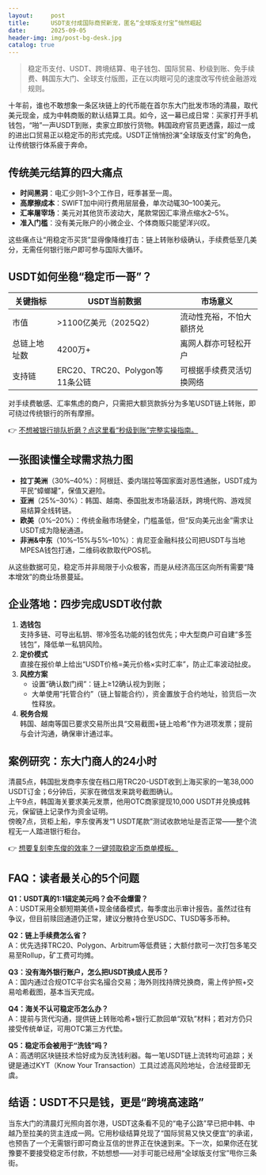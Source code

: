 ```yaml
---
layout:     post
title:      USDT支付成国际商贸新宠，匿名“全球版支付宝”悄然崛起
date:       2025-09-05
header-img: img/post-bg-desk.jpg
catalog: true
---
```


> 稳定币支付、USDT、跨境结算、电子钱包、国际贸易、秒级到账、免手续费、韩国东大门、全球支付版图，正在以肉眼可见的速度改写传统金融游戏规则。

十年前，谁也不敢想象一条区块链上的代币能在首尔东大门批发市场的清晨，取代美元现金，成为中韩商贩的默认结算工具。如今，这一幕已成日常：买家打开手机钱包，“啪”一声USDT到账，卖家立即放行货物。韩国政府官员更透露，超过一成的进出口贸易正以稳定币的形式完成。USDT正悄悄扮演“全球版支付宝”的角色，让传统银行体系疲于奔命。

## 传统美元结算的四大痛点

- **时间黑洞**：电汇少则1–3个工作日，旺季甚至一周。
- **高摩擦成本**：SWIFT加中间行费用层层叠，单次动辄30–100美元。
- **汇率屠宰场**：美元对其他货币波动大，尾款常因汇率滑点缩水2–5%。
- **准入门槛**：没有美元账户的小微企业、个体商贩只能望洋兴叹。

这些痛点让“用稳定币买货”显得像降维打击：链上转账秒级确认，手续费低至几美分，无需任何银行账户即可参与国际大循环。

## USDT如何坐稳“稳定币一哥”？

| 关键指标 | USDT当前数据 | 市场意义 |
| --- | --- | --- |
| 市值 | >1100亿美元（2025Q2） | 流动性充裕，不怕大额挤兑 |
| 总链上地址数 | 4200万+ | 离网人群亦可轻松开户 |
| 支持链 | ERC20、TRC20、Polygon等11条公链 | 可根据手续费灵活切换网络 |

对手续费敏感、汇率焦虑的商户，只需把大额货款拆分为多笔USDT链上转账，即可绕过传统银行的所有摩擦。

👉 [不想被银行排队折磨？点这里看“秒级到账”完整实操指南。](https://okxdog.com/)

## 一张图读懂全球需求热力图

- **拉丁美洲**（30%–40%）：阿根廷、委内瑞拉等国家面对恶性通胀，USDT成为平民“蟑螂罐”，保值又避险。
- **亚洲**（25%–30%）：韩国、越南、泰国批发市场最活跃，跨境代购、游戏贸易结算全线转链。
- **欧美**（0%–20%）：传统金融市场健全，门槛虽低，但“反向美元出金”需求让USDT成为隐秘通道。
- **非洲&中东**（10%–15%与5%–10%）：肯尼亚金融科技公司把USDT与当地MPESA钱包打通，二维码收款取代POS机。

从这些数据可见，稳定币并非局限于小众极客，而是从经济高压区向所有需要“降本增效”的商业场景蔓延。

## 企业落地：四步完成USDT收付款

1. **选钱包**  
   支持多链、可导出私钥、带冷签名功能的钱包优先；中大型商户可自建“多签钱包”，降低单一私钥风险。
2. **定价模式**  
   直接在报价单上给出“USDT价格=美元价格×实时汇率”，防止汇率波动扯皮。  
3. **风控方案**  
   - 设置“确认数门阀”：链上≥12确认视为到账；  
   - 大单使用“托管合约”（链上智能合约），资金置放于合约地址，验货后一次性释放。  
4. **税务合规**  
   韩国、越南等国已要求交易所出具“交易截图+链上哈希”作为进项发票；提前与会计沟通，确保审计通过率。

## 案例研究：东大门商人的24小时

清晨5点，韩国批发商李东俊在档口用TRC20-USDT收到上海买家的一笔38,000 USDT订金；6分钟后，买家在微信发来跳号截图确认。  
上午9点，韩国海关要求美元发票，他用OTC商家提现10,000 USDT并兑换成韩元，保留链上记录作为资金证明。  
傍晚7点，货柜上船，李东俊再发“1 USDT尾款”测试收款地址是否正常——整个流程无一人踏进银行柜台。

👉 [想要复刻李东俊的效率？一键领取稳定币商单模板。](https://okxdog.com/)

## FAQ：读者最关心的5个问题

**Q1：USDT真的1:1锚定美元吗？会不会爆雷？**  
A：USDT采用全额短期美债+现金储备模式，每季度出示审计报告。虽然过往有争议，但目前赎回通道仍正常，建议分散持仓至USDC、TUSD等多币种。

**Q2：链上手续费怎么省？**  
A：优先选择TRC20、Polygon、Arbitrum等低费链；大额付款可一次打包多笔交易至Rollup，矿工费可均摊。

**Q3：没有海外银行账户，怎么把USDT换成人民币？**  
A：国内通过合规OTC平台实名撮合交易；海外则找持牌兑换商，需上传护照+交易哈希截图，基本当天完成。

**Q4：海关不认可稳定币怎么办？**  
A：提前与货代沟通，提供链上转账哈希+银行汇款回单“双轨”材料；若对方仍只接受传统单证，可用OTC第三方代垫。

**Q5：稳定币会被用于“洗钱”吗？**  
A：高透明区块链技术恰好成为反洗钱利器。每一笔USDT链上流转均可追踪；关键是通过KYT（Know Your Transaction）工具过滤高风险地址，合法经营即无虞。

## 结语：USDT不只是钱，更是“跨境高速路”

当东大门的清晨灯光照向首尔港，USDT这条看不见的“电子公路”早已把中韩、中越乃至拉美的货主连成一网。它用秒级结算兑现了“国际贸易又快又便宜”的承诺，也预告了一个无需银行即可商业互信的世界正在快速到来。下一次，如果你还在犹豫要不要接受稳定币付款，不妨想想——对手可能已经用“全球版支付宝”甩你三条街。